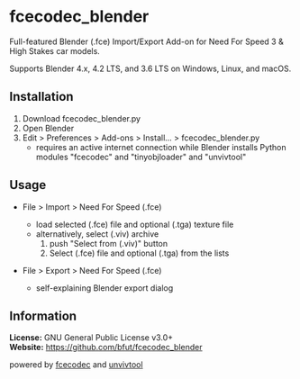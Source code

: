# fcecodec_blender
Full-featured Blender (.fce) Import/Export Add-on for Need For Speed 3 & High Stakes car models.

Supports Blender 4.x, 4.2 LTS, and 3.6 LTS on Windows, Linux, and macOS.

## Installation
1. Download fcecodec_blender.py
1. Open Blender
1. Edit > Preferences > Add-ons > Install... > fcecodec_blender.py
   - requires an active internet connection while Blender installs Python modules "fcecodec" and "tinyobjloader" and "unvivtool"

## Usage
 * File > Import > Need For Speed (.fce)
    - load selected (.fce) file and optional (.tga) texture file
    - alternatively, select (.viv) archive
        1. push "Select from (.viv)" button
        2. Select (.fce) file and optional (.tga) from the lists

* File > Export > Need For Speed (.fce)
    - self-explaining Blender export dialog

## Information
__License:__ GNU General Public License v3.0+<br/>
__Website:__ <https://github.com/bfut/fcecodec_blender>

powered by [fcecodec](https://github.com/bfut/fcecodec) and [unvivtool](https://github.com/bfut/unvivtool)
